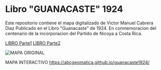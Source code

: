# Libro "GUANACASTE" 1924 

Este repositorio contiene el mapa digitalizado de Victor Manuel Cabrera Diaz
Publicado en el Libro "Guanacaste" de 1924.
En conmemoracion del centenario de la incorporacion del Partido de Nicoya a Costa Rica.

[LIBRO Parte1](https://drive.google.com/file/d/1vxeLwZYv10P4JWxY9IUhDLlO4F-8P8bA/view?usp=drive_link)
[LIBRO Parte2](https://drive.google.com/file/d/1yjeKmIe_zD89cQwK8GP8ujh0tBu91-KT/view?usp=sharing)



![MAPA ORIGINAL](https://github.com/abcgeomatica/guanacaste1924/blob/326ead36c9acbff712124d3dbc2abc6faaf7264f/MapaGuanacaste1924.png)



MAPA INTERACTIVO
https://abcgeomatica.github.io/guanacaste1924/


